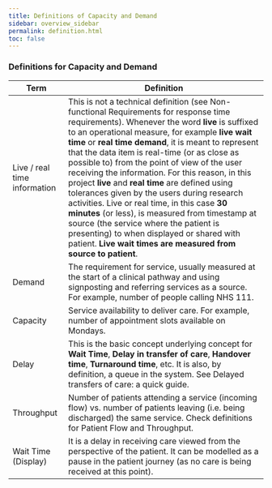 ```yaml
---
title: Definitions of Capacity and Demand
sidebar: overview_sidebar
permalink: definition.html
toc: false
---
```


### Definitions for Capacity and Demand

|Term             |Definition                                |
|-----------------|------------------------------------------|
| Live / real time information| This is not a technical definition (see Non-functional Requirements for response time requirements). Whenever the word **live** is suffixed to an operational measure, for example **live wait time** or **real time demand**, it is meant to represent that the data item is real-time (or as close as possible to) from the point of view of the user receiving the information.  For this reason, in this project **live** and **real time** are defined using tolerances given by the users during research activities. Live or real time, in this case **30 minutes** (or less), is measured from timestamp at source (the service where the patient is presenting) to when displayed or shared with patient. **Live wait times are measured from source to patient**.
| Demand| The requirement for service, usually measured at the start of a clinical pathway and using signposting and referring services as a source.  For example, number of people calling NHS 111.|
| Capacity | Service availability to deliver care.  For example, number of appointment slots available on Mondays.|
|Delay | This is the basic concept underlying concept for **Wait Time**, **Delay in transfer of care**, **Handover time**, **Turnaround time**, etc.  It is also, by definition, a queue in the system.  See Delayed transfers of care: a quick guide.|
|Throughput | Number of patients attending a service (incoming flow) vs. number of patients leaving (i.e. being discharged) the same service.  Check definitions for Patient Flow and Throughput.|
| Wait Time (Display)| It is a delay in receiving care viewed from the perspective of the patient.  It can be modelled as a pause in the patient journey (as no care is being received at this point).  


                                   
